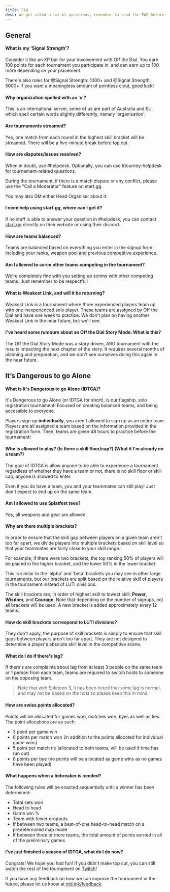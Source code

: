 ```yaml
---
title: FAQ
desc: We get asked a lot of questions, remember to read the FAQ before asking in helpdesk to make sure your question hasn't already been answered!
---
```


## General

#### What is my 'Signal Strength'?

Consider it like an XP bar for your involvement with Off the Dial. You earn 100 points for each tournament you participate in, and can earn up to 100 more depending on your placement.

There's also roles for <Mention>@Signal Strength: 1000+</Mention> and <Mention>@Signal Strength: 5000+</Mention> if you want a meaningless amount of pointless clout, good luck!

#### Why organization spelled with an 's'?

This is an international server, some of us are part of Australia and EU, which spell certain words slightly differently, namely 'organisation'.

#### Are tournaments streamed?

Yes, one match from each round in the highest skill bracket will be streamed. There will be a five-minute break before top cut.

#### How are disputes/issues resolved?

When in doubt, use <Mention>#helpdesk</Mention>. Optionally, you can use <Mention>#tourney-helpdesk</Mention> for tournament-related questions.

During the tournament, if there is a match dispute or any conflict, please use the "Call a Moderator" feature on start.gg.

You may also DM either Head Organiser about it.

#### I need help using start.gg, where can I get it?

If no staff is able to answer your question in <Mention>#helpdesk</Mention>, you can contact [start.gg](https://help.start.gg/) directly on their website or using their discord.

#### How are teams balanced?

Teams are balanced based on everything you enter in the signup form. Including your ranks, weapon pool and previous competitive experience.

#### Am I allowed to scrim other teams competing in the tournament?

We're completely fine with you setting up scrims with other competing teams. Just remember to be respectful!

#### What is Weakest Link, and will it be returning?

Weakest Link is a tournament where three experienced players team up with one inexperienced solo player. These teams are assigned by Off the Dial and have one week to practice. We don't plan on having another Weakest Link in the near future, but we'll see.

#### I've heard some rumours about an Off the Dial Story Mode. What is this?

The Off the Dial Story Mode was a story driven, ARG tournament with the results impacting the next chapter of the story. It requires several months of planning and preparation, and we don't see ourselves doing this again in the near future.

## It’s Dangerous to go Alone

#### What is It's Dangerous to go Alone (IDTGA)?

It's Dangerous to go Alone (or IDTGA for short), is our flagship, solo registration tournament! Focused on creating balanced teams, and being accessible to everyone.

Players sign up **individually**, you aren't allowed to sign up as an entire team. Players are all assigned a team based on the information provided in the registration form. Then, teams are given 48 hours to practice before the tournament!

#### Who is allowed to play? (Is there a skill floor/cap?) (What if I'm already on a team?)

The goal of IDTGA is allow anyone to be able to experience a tournament regardless of whether they have a team or not, there is no skill floor or skill cap, anyone is allowed to enter.

Even if you do have a team, you and your teammates can still play! Just don't expect to end up on the same team.

#### Am I allowed to use Splatfest tees?

Yes, all weapons and gear are allowed.

#### Why are there multiple brackets?

In order to ensure that the skill gap between players on a given team aren't too far apart, we divide players into multiple brackets based on skill level so that your teammates are fairly close to your skill range.

For example, if there were two brackets, the top ranking 50% of players will be placed in the higher bracket, and the lower 50% in the lower bracket.

This is similar to the 'alpha' and 'beta' brackets you may see in other large tournaments, but our brackets are split based on the relative skill of players in the tournament instead of LUTI divisions.

The skill brackets are, in order of highest skill to lowest skill: **Power**, **Wisdom**, and **Courage**. Note that depending on the number of signups, not all brackets will be used. A new bracket is added approximately every 12 teams.

#### How do skill brackets correspond to LUTI divisions?

They don't apply, the purpose of skill brackets is simply to ensure that skill gaps between players aren't too far apart. They are not designed to determine a player's absolute skill level in the competitive scene.

#### What do I do if there's lag?

If there's are complaints about lag from at least 3 people on the same team or 1 person from each team, teams are required to switch hosts to someone on the opposing team.

> Note that with Splatoon 3, it has been noted that some lag is normal, and may not be based on the host so please keep this in mind.

#### How are swiss points allocated?

Points will be allocated for games won, matches won, byes as well as ties. The point allocations are as such:

- 3 point per game win
- 6 points per match won (in addition to the points allocated for individual game wins)
- 5 point per match tie (allocated to both teams, will be used if time has run out)
- 8 points per bye (no points will be allocated as game wins as no games have been played)

#### What happens when a tiebreaker is needed?

The following rules will be enacted sequentially until a winner has been determined:

- Total sets won
- Head to head
- Game win %
- Team with fewer dropouts
- If between two teams, a best-of-one head-to-head match on a predetermined map mode
- If between three or more teams, the total amount of points earned in all of the preliminary games

#### I’ve just finished a season of IDTGA, what do I do now?

Congrats! We hope you had fun! If you didn't make top cut, you can still watch the rest of the tournament on [Twitch](https://twitch.tv/offthedial)!

If you have any feedback on how we can improve the tournament in the future, please let us know at [otd.ink/feedback](https://otd.ink/feedback).
